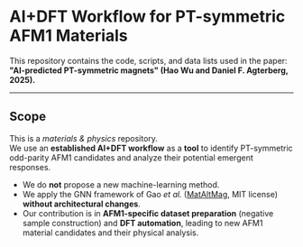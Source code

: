 # AI+DFT Workflow for PT-symmetric AFM1 Materials

This repository contains the code, scripts, and data lists used in the paper:  
**"AI-predicted PT-symmetric magnets" (Hao Wu and Daniel F. Agterberg, 2025).**

---

## Scope

This is a *materials & physics* repository.  
We use an **established AI+DFT workflow** as a **tool** to identify PT-symmetric odd-parity AFM1 candidates and analyze their potential emergent responses.  
- We do **not** propose a new machine-learning method.  
- We apply the GNN framework of Gao *et al.* ([MatAltMag](https://github.com/zfgao66/MatAltMag), MIT license) **without architectural changes**.  
- Our contribution is in **AFM1-specific dataset preparation** (negative sample construction) and **DFT automation**, leading to new AFM1 material candidates and their physical analysis.  


